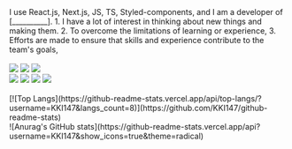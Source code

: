 <div>
 I use React.js, Next.js, JS, TS, Styled-components, and I am a developer of [__________].
1. I have a lot of interest in thinking about new things and making them.
2. To overcome the limitations of learning or experience,
3. Efforts are made to ensure that skills and experience contribute to the team's goals,
 <div>
 <br> 

<div>
<img src="https://img.shields.io/badge/html-1572B6?style=for-the-badge&logo=html5&logoColor=white"> 
<img src="https://img.shields.io/badge/css-1572B6?style=for-the-badge&logo=css3&logoColor=white"> 
<img src="https://img.shields.io/badge/javascript-F7DF1E?style=for-the-badge&logo=javascript&logoColor=black"> 
<br>
 <img src="https://img.shields.io/badge/react-61DAFB?style=for-the-badge&logo=react&logoColor=black"> 
<img src="https://img.shields.io/badge/TypeScript-3178c6?style=for-the-badge&logo=TypeScript&logoColor=white">
<img src="https://img.shields.io/badge/Next.js-339933?style=for-the-badge&logo=Next.js&logoColor=white">
 <img src="https://img.shields.io/badge/styled components-DB7093?style=for-the-badge&logo=styledcomponents&logoColor=white">
 </div>
 
 <br>
 [![Top Langs](https://github-readme-stats.vercel.app/api/top-langs/?username=KKI147&langs_count=8)](https://github.com/KKI147/github-readme-stats)
 <br>
 ![Anurag's GitHub stats](https://github-readme-stats.vercel.app/api?username=KKI147&show_icons=true&theme=radical)
